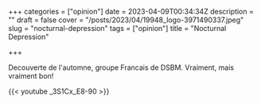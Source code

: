 +++
categories = ["opinion"]
date = 2023-04-09T00:34:34Z
description = ""
draft = false
cover = "/posts/2023/04/19948_logo-3971490337.jpeg"
slug = "nocturnal-depression"
tags = ["opinion"]
title = "Nocturnal Depression"

+++

Decouverte de l'automne, groupe Francais de DSBM. Vraiment, mais vraiment bon!

{{< youtube _3S1Cx_E8-90 >}}